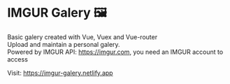 # IMGUR Galery :framed_picture:
Basic galery created with Vue, Vuex and Vue-router<br/>
Upload and maintain a personal galery.<br/>
Powered by IMGUR API: https://imgur.com, you need an IMGUR account to access

Visit: https://imgur-galery.netlify.app
